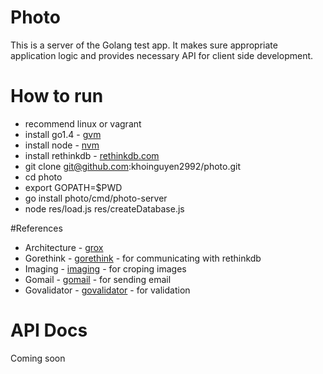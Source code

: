 # Photo

This is a server of the Golang test app. It makes sure appropriate application logic and provides necessary API for client side development.

# How to run

*  recommend linux or vagrant
*  install go1.4 - [gvm](https://github.com/moovweb/gvm)
*  install node - [nvm](https://github.com/creationix/nvm)
*  install rethinkdb - [rethinkdb.com](http://rethinkdb.com/)
*  git clone git@github.com:khoinguyen2992/photo.git
*  cd photo
* export GOPATH=$PWD
* go install photo/cmd/photo-server
* node res/load.js res/createDatabase.js

#References
* Architecture - [grox](https://github.com/golang-vietnam/grox)
*  Gorethink - [gorethink](https://github.com/dancannon/gorethink) - for communicating with rethinkdb
*  Imaging - [imaging](https://github.com/disintegration/imaging) - for croping images
*  Gomail - [gomail](https://github.com/go-gomail/gomail/) - for sending email
*  Govalidator - [govalidator](https://github.com/asaskevich/govalidator) - for validation

# API Docs

Coming soon
